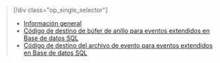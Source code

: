 > [!div class="op_single_selector"]
> * [Información general](../articles/sql-database/sql-database-xevent-db-diff-from-svr.md)
> * [Código de destino de búfer de anillo para eventos extendidos en Base de datos SQL](../articles/sql-database/sql-database-xevent-code-ring-buffer.md)
> * [Código de destino del archivo de evento para eventos extendidos en Base de datos SQL](../articles/sql-database/sql-database-xevent-code-event-file.md)
> 
> 

<!---HONumber=AcomDC_0608_2016-->